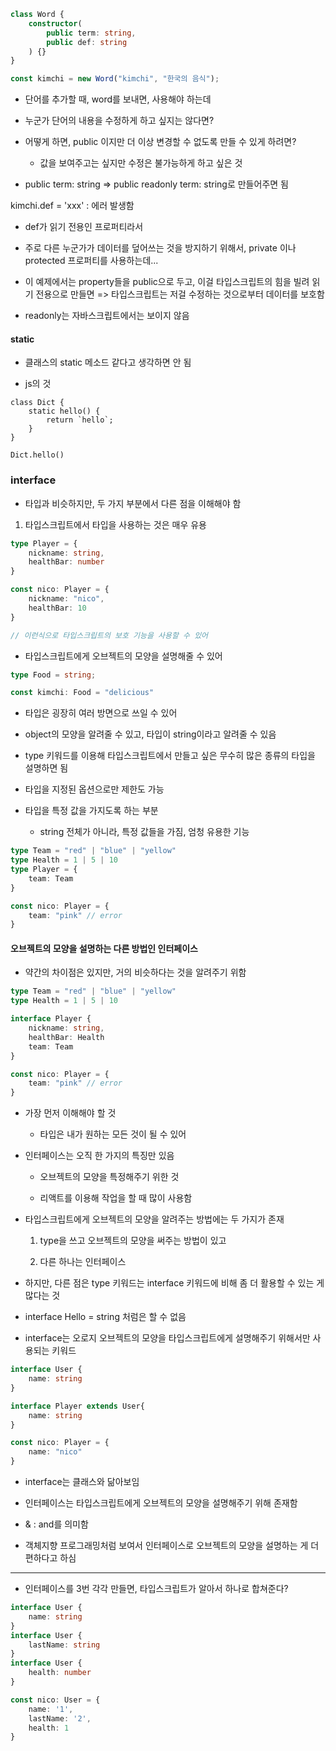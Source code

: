 ```typescript
class Word {
    constructor(
        public term: string, 
        public def: string
    ) {}
}

const kimchi = new Word("kimchi", "한국의 음식");


```

- 단어를 추가할 때, word를 보내면, 사용해야 하는데 

- 누군가 단어의 내용을 수정하게 하고 싶지는 않다면? 

- 어떻게 하면, public 이지만 더 이상 변경할 수 없도록 만들 수 있게 하려면?

    - 값을 보여주고는 싶지만 수정은 불가능하게 하고 싶은 것 

- public term: string =>         public readonly term: string로 만들어주면 됨 

kimchi.def = 'xxx' : 에러 발생함 


- def가 읽기 전용인 프로퍼티라서

- 주로 다른 누군가가 데이터를 덮어쓰는 것을 방지하기 위해서, private 이나 protected 프로퍼티를 사용하는데...

- 이 예제에서는 property들을 public으로 두고, 이걸 타입스크립트의 힘을 빌려 읽기 전용으로 만들면 => 타입스크립트는 저걸 수정하는 것으로부터 데이터를 보호함

- readonly는 자바스크립트에서는 보이지 않음 

#### static 

- 클래스의 static 메소드 같다고 생각하면 안 됨 

- js의 것 
```
class Dict {
    static hello() {
        return `hello`;
    }
}

Dict.hello()
```

### interface 

- 타입과 비슷하지만, 두 가지 부분에서 다른 점을 이해해야 함 

1. 타입스크립트에서 타입을 사용하는 것은 매우 유용 

```typescript
type Player = {
    nickname: string,
    healthBar: number 
}

const nico: Player = {
    nickname: "nico",
    healthBar: 10
}

// 이런식으로 타입스크립트의 보호 기능을 사용할 수 있어 
```

- 타입스크립트에게 오브젝트의 모양을 설명해줄 수 있어 

```typescript
type Food = string;

const kimchi: Food = "delicious"
```

- 타입은 굉장히 여러 방면으로 쓰일 수 있어 

- object의 모양을 알려줄 수 있고, 타입이 string이라고 알려줄 수 있음 

- type 키워드를 이용해 타입스크립트에서 만들고 싶은 무수히 많은 종류의 타입을 설명하면 됨 

- 타입을 지정된 옵션으로만 제한도 가능 

- 타입을 특정 값을 가지도록 하는 부분 

    - string 전체가 아니라, 특정 값들을 가짐, 엄청 유용한 기능 

```typescript
type Team = "red" | "blue" | "yellow"
type Health = 1 | 5 | 10
type Player = {
    team: Team
}

const nico: Player = {
    team: "pink" // error
}
```

#### 오브젝트의 모양을 설명하는 다른 방법인 인터페이스 

- 약간의 차이점은 있지만, 거의 비슷하다는 것을 알려주기 위함 

```typescript
type Team = "red" | "blue" | "yellow"
type Health = 1 | 5 | 10

interface Player {
    nickname: string,
    healthBar: Health 
    team: Team
}

const nico: Player = {
    team: "pink" // error
}
```

- 가장 먼저 이해해야 할 것 

    - 타입은 내가 원하는 모든 것이 될 수 있어 

- 인터페이스는 오직 한 가지의 특징만 있음 

    - 오브젝트의 모양을 특정해주기 위한 것 

    - 리액트를 이용해 작업을 할 때 많이 사용함 

- 타입스크립트에게 오브젝트의 모양을 알려주는 방법에는 두 가지가 존재 

    1. type을 쓰고 오브젝트의 모양을 써주는 방법이 있고 

    2. 다른 하나는 인터페이스 

- 하지만, 다른 점은 type 키워드는 interface 키워드에 비해 좀 더 활용할 수 있는 게 많다는 것 

- interface Hello = string 처럼은 할 수 없음 

- interface는 오로지 오브젝트의 모양을 타입스크립트에게 설명해주기 위해서만 사용되는 키워드 

```typescript
interface User {
    name: string 
}

interface Player extends User{
    name: string 
}

const nico: Player = {
    name: "nico"
}
```

- interface는 클래스와 닮아보임 

- 인터페이스는 타입스크립트에게 오브젝트의 모양을 설명해주기 위해 존재함 

- & : and를 의미함 

- 객체지향 프로그래밍처럼 보여서 인터페이스로 오브젝트의 모양을 설명하는 게 더 편하다고 하심 

---

- 인터페이스를 3번 각각 만들면, 타입스크립트가 알아서 하나로 합쳐준다?

```typescript
interface User {
    name: string
}
interface User {
    lastName: string
}
interface User {
    health: number 
}

const nico: User = {
    name: '1',
    lastName: '2', 
    health: 1
}
```




